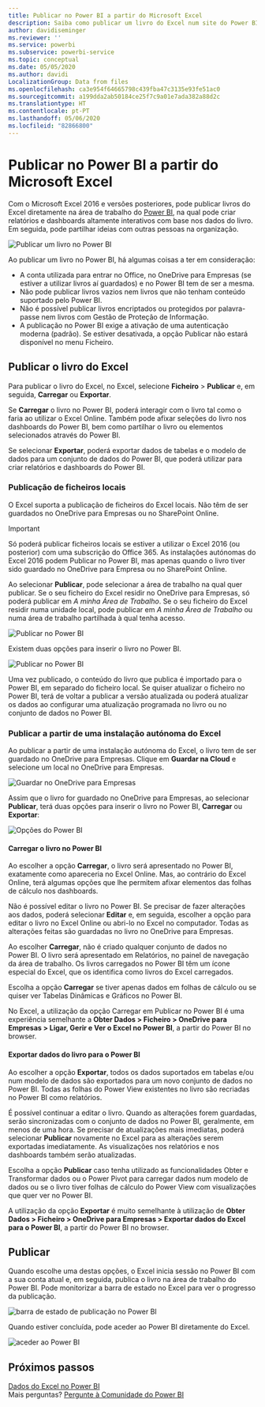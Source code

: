 ```yaml
---
title: Publicar no Power BI a partir do Microsoft Excel
description: Saiba como publicar um livro do Excel num site do Power BI.
author: davidiseminger
ms.reviewer: ''
ms.service: powerbi
ms.subservice: powerbi-service
ms.topic: conceptual
ms.date: 05/05/2020
ms.author: davidi
LocalizationGroup: Data from files
ms.openlocfilehash: ca3e954f64665798c439fba47c3135e93fe51ac0
ms.sourcegitcommit: a199dda2ab50184ce25f7c9a01e7ada382a88d2c
ms.translationtype: HT
ms.contentlocale: pt-PT
ms.lasthandoff: 05/06/2020
ms.locfileid: "82866800"
---
```

# <a name="publish-to-power-bi-from-microsoft-excel"></a>Publicar no Power BI a partir do Microsoft Excel
Com o Microsoft Excel 2016 e versões posteriores, pode publicar livros do Excel diretamente na área de trabalho do [Power BI](https://powerbi.microsoft.com), na qual pode criar relatórios e dashboards altamente interativos com base nos dados do livro. Em seguida, pode partilhar ideias com outras pessoas na organização.

![Publicar um livro no Power BI](media/service-publish-from-excel/pbi_uploadexport2.png)

Ao publicar um livro no Power BI, há algumas coisas a ter em consideração:

* A conta utilizada para entrar no Office, no OneDrive para Empresas (se estiver a utilizar livros aí guardados) e no Power BI tem de ser a mesma.
* Não pode publicar livros vazios nem livros que não tenham conteúdo suportado pelo Power BI.
* Não é possível publicar livros encriptados ou protegidos por palavra-passe nem livros com Gestão de Proteção de Informação.
* A publicação no Power BI exige a ativação de uma autenticação moderna (padrão). Se estiver desativada, a opção Publicar não estará disponível no menu Ficheiro.

## <a name="publish-your-excel-workbook"></a>Publicar o livro do Excel
Para publicar o livro do Excel, no Excel, selecione **Ficheiro** > **Publicar** e, em seguida, **Carregar** ou **Exportar**.

Se **Carregar** o livro no Power BI, poderá interagir com o livro tal como o faria ao utilizar o Excel Online. Também pode afixar seleções do livro nos dashboards do Power BI, bem como partilhar o livro ou elementos selecionados através do Power BI.

Se selecionar **Exportar**, poderá exportar dados de tabelas e o modelo de dados para um conjunto de dados do Power BI, que poderá utilizar para criar relatórios e dashboards do Power BI.

### <a name="local-file-publishing"></a>Publicação de ficheiros locais
O Excel suporta a publicação de ficheiros do Excel locais. Não têm de ser guardados no OneDrive para Empresas ou no SharePoint Online.

> [!IMPORTANT]
> Só poderá publicar ficheiros locais se estiver a utilizar o Excel 2016 (ou posterior) com uma subscrição do Office 365. As instalações autónomas do Excel 2016 podem Publicar no Power BI, mas apenas quando o livro tiver sido guardado no OneDrive para Empresa ou no SharePoint Online.
> 

Ao selecionar **Publicar**, pode selecionar a área de trabalho na qual quer publicar. Se o seu ficheiro do Excel residir no OneDrive para Empresas, só poderá publicar em *A minha Área de Trabalho*. Se o seu ficheiro do Excel residir numa unidade local, pode publicar em *A minha Área de Trabalho* ou numa área de trabalho partilhada à qual tenha acesso.

![Publicar no Power BI](media/service-publish-from-excel/pbi_choose_workspace.png)

Existem duas opções para inserir o livro no Power BI.

![Publicar no Power BI](media/service-publish-from-excel/pbi_uploadexport3.png)

Uma vez publicado, o conteúdo do livro que publica é importado para o Power BI, em separado do ficheiro local. Se quiser atualizar o ficheiro no Power BI, terá de voltar a publicar a versão atualizada ou poderá atualizar os dados ao configurar uma atualização programada no livro ou no conjunto de dados no Power BI.

### <a name="publishing-from-a-standalone-excel-installation"></a>Publicar a partir de uma instalação autónoma do Excel
Ao publicar a partir de uma instalação autónoma do Excel, o livro tem de ser guardado no OneDrive para Empresas. Clique em **Guardar na Cloud** e selecione um local no OneDrive para Empresas.

![Guardar no OneDrive para Empresas](media/service-publish-from-excel/pbi_savetoonedrive2.png)

Assim que o livro for guardado no OneDrive para Empresas, ao selecionar **Publicar**, terá duas opções para inserir o livro no Power BI, **Carregar** ou **Exportar**:

![Opções do Power BI](media/service-publish-from-excel/pbi_uploadexport2.png)

#### <a name="upload-your-workbook-to-power-bi"></a>Carregar o livro no Power BI
Ao escolher a opção **Carregar**, o livro será apresentado no Power BI, exatamente como apareceria no Excel Online. Mas, ao contrário do Excel Online, terá algumas opções que lhe permitem afixar elementos das folhas de cálculo nos dashboards.

Não é possível editar o livro no Power BI. Se precisar de fazer alterações aos dados, poderá selecionar **Editar** e, em seguida, escolher a opção para editar o livro no Excel Online ou abri-lo no Excel no computador. Todas as alterações feitas são guardadas no livro no OneDrive para Empresas.

Ao escolher **Carregar**, não é criado qualquer conjunto de dados no Power BI. O livro será apresentado em Relatórios, no painel de navegação da área de trabalho. Os livros carregados no Power BI têm um ícone especial do Excel, que os identifica como livros do Excel carregados.

Escolha a opção **Carregar** se tiver apenas dados em folhas de cálculo ou se quiser ver Tabelas Dinâmicas e Gráficos no Power BI.

No Excel, a utilização da opção Carregar em Publicar no Power BI é uma experiência semelhante a **Obter Dados > Ficheiro > OneDrive para Empresas > Ligar, Gerir e Ver o Excel no Power BI**, a partir do Power BI no browser.

#### <a name="export-workbook-data-to-power-bi"></a>Exportar dados do livro para o Power BI
Ao escolher a opção **Exportar**, todos os dados suportados em tabelas e/ou num modelo de dados são exportados para um novo conjunto de dados no Power BI. Todas as folhas do Power View existentes no livro são recriadas no Power BI como relatórios.

É possível continuar a editar o livro. Quando as alterações forem guardadas, serão sincronizadas com o conjunto de dados no Power BI, geralmente, em menos de uma hora. Se precisar de atualizações mais imediatas, poderá selecionar **Publicar** novamente no Excel para as alterações serem exportadas imediatamente. As visualizações nos relatórios e nos dashboards também serão atualizadas.

Escolha a opção **Publicar** caso tenha utilizado as funcionalidades Obter e Transformar dados ou o Power Pivot para carregar dados num modelo de dados ou se o livro tiver folhas de cálculo do Power View com visualizações que quer ver no Power BI.

A utilização da opção **Exportar** é muito semelhante à utilização de **Obter Dados > Ficheiro > OneDrive para Empresas > Exportar dados do Excel para o Power BI**, a partir do Power BI no browser.

## <a name="publishing"></a>Publicar
Quando escolhe uma destas opções, o Excel inicia sessão no Power BI com a sua conta atual e, em seguida, publica o livro na área de trabalho do Power BI. Pode monitorizar a barra de estado no Excel para ver o progresso da publicação.

![barra de estado de publicação no Power BI](media/service-publish-from-excel/pbi_publishingstatus.png)

Quando estiver concluída, pode aceder ao Power BI diretamente do Excel.

![aceder ao Power BI](media/service-publish-from-excel/pbi_gotopbi.png)

## <a name="next-steps"></a>Próximos passos
[Dados do Excel no Power BI](service-excel-workbook-files.md)  
Mais perguntas? [Pergunte à Comunidade do Power BI](https://community.powerbi.com/)

